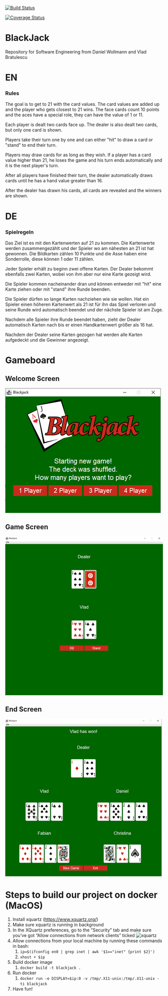[![Build Status](https://travis-ci.org/WollmannDaniel/BlackJack.svg?branch=master)](https://travis-ci.org/WollmannDaniel/BlackJack)

[![Coverage Status](https://coveralls.io/repos/github/WollmannDaniel/BlackJack/badge.svg?branch=master)](https://coveralls.io/github/WollmannDaniel/BlackJack?branch=master)

# BlackJack
Repository for Software Engineering from Daniel Wollmann and Vlad Bratulescu

# EN
### Rules
The goal is to get to 21 with the card values. The card values are added up and the player who gets closest to 21 wins. The face cards count 10 points and the aces have a special role, they can have the value of 1 or 11.

Each player is dealt two cards face up. The dealer is also dealt two cards, but only one card is shown.

Players take their turn one by one and can either "hit" to draw a card or "stand" to end their turn.

Players may draw cards for as long as they wish. If a player has a card value higher than 21, he loses the game and his turn ends automatically and it is the next player's turn.

After all players have finished their turn, the dealer automatically draws cards until he has a hand value greater than 16.

After the dealer has drawn his cards, all cards are revealed and the winners are shown.

# DE
### Spielregeln
Das Ziel ist es mit den Kartenwerten auf 21 zu kommen. Die Kartenwerte werden zusammengezählt und der Spieler wo am nähesten an 21 ist hat gewonnen. Die Bildkarten zählen 10 Punkte und die Asse haben eine Sonderrolle, diese können 1 oder 11 zählen.

Jeder Spieler erhält zu beginn zwei offene Karten. Der Dealer bekommt ebenfalls zwei Karten, wobei von ihm aber nur eine Karte gezeigt wird.

Die Spieler kommen nacheinander dran und können entweder mit "hit" eine Karte ziehen oder mit "stand" ihre Runde beenden.

Die Spieler dürfen so lange Karten nachziehen wie sie wollen. Hat ein Spieler einen höheren Kartenwert als 21 ist für ihn das Spiel verloren und seine Runde wird automatisch beendet und der nächste Spieler ist am Zuge.

Nachdem alle Spieler ihre Runde beendet haben, zieht der Dealer automatisch Karten nach bis er einen Handkartenwert größer als 16 hat.

Nachdem der Dealer seine Karten gezogen hat werden alle Karten aufgedeckt und die Gewinner angezeigt.

# Gameboard

## Welcome Screen
![WelcomeScreen](img/WelcomeScreen.PNG)

## Game Screen
![GameScreen](img/GameScreen.PNG)

## End Screen
![EndScreen](img/EndScreen.PNG)

# Steps to build our project on docker (MacOS)

1. Install xquartz (https://www.xquartz.org/)
1. Make sure xquartz is running in background
1. In the XQuartz preferences, go to the “Security” tab and make sure you’ve got “Allow connections from network clients” ticked
![xquartz](https://fredrikaverpil.github.io/blog/assets/docker/xquartz_preferences.png)
1. Allow connections from your local machine by running these commands in bash:
    1. ```ip=$(ifconfig en0 | grep inet | awk '$1=="inet" {print $2}')```
    1. ```xhost + $ip```
1. Build docker image
    1. ```docker build -t blackjack .```
1. Run docker
    1. ```docker run -e DISPLAY=$ip:0 -v /tmp/.X11-unix:/tmp/.X11-unix -ti blackjack```
1. Have fun!
